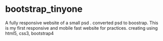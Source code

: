 # bootstrap_tinyone
A fully responsive website of a small psd . converted psd to boostrap. This is my first responsive and mobile fast website for practices. creating using html5, css3, bootstrap4
